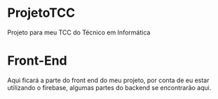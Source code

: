 # ProjetoTCC
Projeto para meu TCC do Técnico em Informática

# Front-End

Aqui ficará a parte do front end do meu projeto, por conta de eu estar utilizando o firebase, algumas partes do backend se encontrarão aqui.

